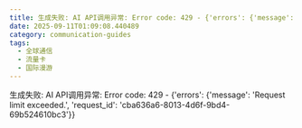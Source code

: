 ```yaml
---
title: 生成失败: AI API调用异常: Error code: 429 - {'errors': {'message': 'Request limit exceeded.', 'request_id': '1f5ba977-cbdd-4a26-a575-88fecb0d14d2'}}
date: 2025-09-11T01:09:08.440489
category: communication-guides
tags:
  - 全球通信
  - 流量卡
  - 国际漫游
---
```


生成失败: AI API调用异常: Error code: 429 - {'errors': {'message': 'Request limit exceeded.', 'request_id': 'cba636a6-8013-4d6f-9bd4-69b524610bc3'}}